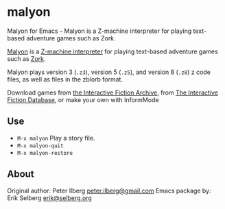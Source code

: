 # malyon
Malyon for Emacs - Malyon is a Z-machine interpreter for playing
text-based adventure games such as Zork.

[Malyon](http://www.ifarchive.org/if-archive/infocom/interpreters/emacs/)  is a [Z-machine interpreter](http://ifwiki.org/index.php/Interpreter) for playing text-based adventure games such as [Zork](https://en.wikipedia.org/wiki/Zork).

Malyon plays version 3 (`.z3`), version 5 (`.z5`), and version 8 (`.z8`) z code files, as well as files in the zblorb format.

Download games from [the Interactive Fiction Archive](http://www.ifarchive.org/indexes/if-archiveXgamesXzcode.html), from [The Interactive Fiction Database](http://ifdb.tads.org/), or make your own with InformMode

## Use ##

* `M-x malyon`           Play a story file.
* `M-x malyon-quit`
* `M-x malyon-restore`

## About ##

Original author: Peter Ilberg <peter.ilberg@gmail.com>
Emacs package by: Erik Selberg <erik@selberg.org>
